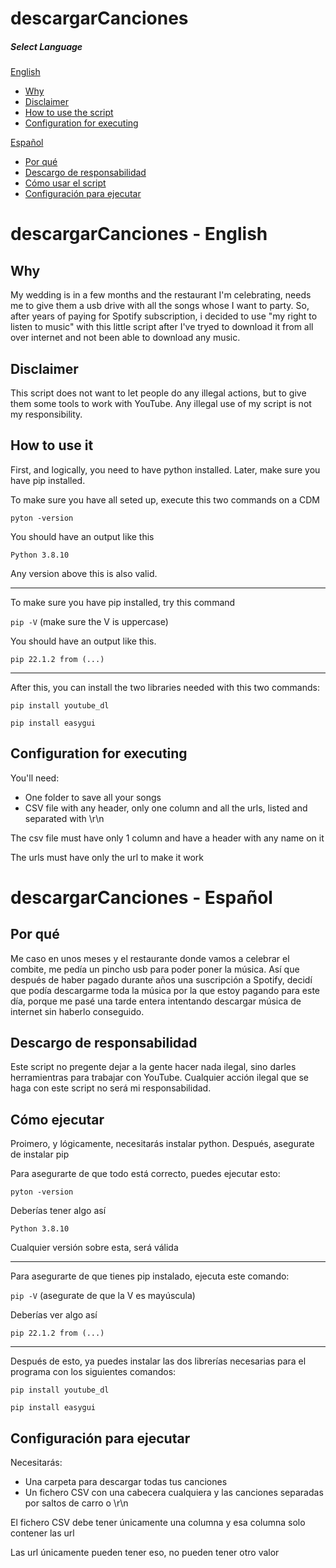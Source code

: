 # descargarCanciones 

##### Select Language
[English](#English)  

   * [Why](#why) 
   * [Disclaimer](#disclaimer)
   * [How to use the script](#how)
   * [Configuration for executing](#configuration)
    
[Español](#Spanish)  

   * [Por qué](#porque)
   * [Descargo de responsabilidad](#descargo)
   * [Cómo usar el script](#ejecutar)
   * [Configuración para ejecutar](#configuracion)

<a name="English"/>

# descargarCanciones - English

<a name="why"/>

## Why

My wedding is in a few months and the restaurant I'm celebrating, needs me to give them a usb drive with all the songs whose I want to party. 
So, after years of paying for Spotify subscription, i decided to use "my right to listen to music" with this little script after I've tryed to download it from all over internet and not been able to download any music.

<a name="disclaimer"/>

## Disclaimer

This script does not want to let people do any illegal actions, but to give them some tools to work with YouTube. 
Any illegal use of my script is not my responsibility.

<a name="how"/>

## How to use it

First, and logically, you need to have python installed.
Later, make sure you have pip installed.

To make sure you have all seted up, execute this two commands on a CDM

`pyton -version`

You should have an output like this

`Python 3.8.10`

Any version above this is also valid.

---

To make sure you have pip installed, try this command

`pip -V` (make sure the V is uppercase)

You should have an output like this. 

`pip 22.1.2 from (...)`

---

After this, you can install the two libraries needed with this two commands:

`pip install youtube_dl`

`pip install easygui`

<a name="configuration"/>

## Configuration for executing

You'll need:
* One folder to save all your songs
* CSV file with any header, only one column and all the urls, listed and separated with \r\n

The csv file must have only 1 column and have a header with any name on it

The urls must have only the url to make it work

<a name="Spanish"/>

# descargarCanciones - Español

<a name="porque"/>

## Por qué

Me caso en unos meses y el restaurante donde vamos a celebrar el combite, me pedía un pincho usb para poder poner la música. 
Así que después de haber pagado durante años una suscripción a Spotify, decidí que podía descargarme toda la música por la que estoy pagando para este día, porque me pasé una tarde entera intentando descargar música de internet sin haberlo conseguido. 

<a name="descargo"/>

## Descargo de responsabilidad

Este script no pregente dejar a la gente hacer nada ilegal, sino darles herramientras para trabajar con YouTube.
Cualquier acción ilegal que se haga con este script no será mi responsabilidad.

<a name="ejecutar"/>

## Cómo ejecutar

Proimero, y lógicamente, necesitarás instalar python.
Después, asegurate de instalar pip

Para asegurarte de que todo está correcto, puedes ejecutar esto:

`pyton -version`

Deberías tener algo así

`Python 3.8.10`

Cualquier versión sobre esta, será válida

---

Para asegurarte de que tienes pip instalado, ejecuta este comando:

`pip -V` (asegurate de que la V es mayúscula)

Deberías ver algo así

`pip 22.1.2 from (...)`

---

Después de esto, ya puedes instalar las dos librerías necesarias para el programa con los siguientes comandos:

`pip install youtube_dl`

`pip install easygui`

<a name="configuracion"/>

## Configuración para ejecutar

Necesitarás:
* Una carpeta para descargar todas tus canciones
* Un fichero CSV con una cabecera cualquiera y las canciones separadas por saltos de carro o \r\n

El fichero CSV debe tener únicamente una columna y esa columna solo contener las url

Las url únicamente pueden tener eso, no pueden tener otro valor

